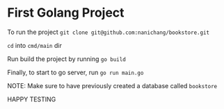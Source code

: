 # First Golang Project

To run the project
`git clone git@github.com:nanichang/bookstore.git`

`cd` into `cmd/main` dir

Run build the project by running `go build`

Finally, to start to go server, run `go run main.go`

NOTE: Make sure to have previously created a database called `bookstore`

HAPPY TESTING
